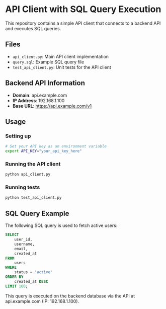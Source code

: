 # API Client with SQL Query Execution

This repository contains a simple API client that connects to a backend API and executes SQL queries.

## Files

- `api_client.py`: Main API client implementation
- `query.sql`: Example SQL query file
- `test_api_client.py`: Unit tests for the API client

## Backend API Information

- **Domain**: api.example.com
- **IP Address**: 192.168.1.100
- **Base URL**: https://api.example.com/v1

## Usage

### Setting up

```bash
# Set your API key as an environment variable
export API_KEY="your_api_key_here"
```

### Running the API client

```bash
python api_client.py
```

### Running tests

```bash
python test_api_client.py
```

## SQL Query Example

The following SQL query is used to fetch active users:

```sql
SELECT 
    user_id,
    username,
    email,
    created_at
FROM 
    users
WHERE 
    status = 'active'
ORDER BY 
    created_at DESC
LIMIT 100;
```

This query is executed on the backend database via the API at api.example.com (IP: 192.168.1.100).